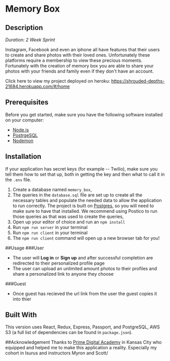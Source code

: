 # Memory Box
## Description
*Duration: 2 Week Sprint*

Instagram, Facebook and even an iphone all have features that their users to create and share photos with their loved ones. Unfortunately these platforms require a membership to view these precious moments. Fortunately with the creation of memory box you are able to share your photos with your friends and family even if they don't have an account.

Click here to view my project deployed on heroku: https://shrouded-depths-21684.herokuapp.com/#/home

## Prerequisites

Before you get started, make sure you have the following software installed on your computer:

- [Node.js](https://nodejs.org/en/)
- [PostrgeSQL](https://www.postgresql.org/)
- [Nodemon](https://nodemon.io/)


## Installation
If your application has secret keys (for example --  Twilio), make sure you tell them how to set that up, both in getting the key and then what to call it in the `.env` file.

1. Create a database named `memory_box`,
2. The queries in the `database.sql` file are set up to create all the necessary tables and populate the needed data to allow the application to run correctly. The project is built on [Postgres](https://www.postgresql.org/download/), so you will need to make sure to have that installed. We recommend using Postico to run those queries as that was used to create the queries, 
3. Open up your editor of choice and run an `npm install`
4. Run `npm run server` in your terminal
5. Run `npm run client` in your terminal
6. The `npm run client` command will open up a new browser tab for you!


##Usage
###User
* The user will **Log in** or **Sign up** and after successful completion are redirected to their personalized profile page
* The user can upload an unlimited amount photos to their profiles and share a personalized link to anyone they choose

###Guest
* Once guest has recieved the url link from the user the guest copies it into thier 


## Built With
This version uses React, Redux, Express, Passport, and PostgreSQL, AWS S3 (a full list of dependencies can be found in `package.json`).


##Acknowledgement
Thanks to [Prime Digital Academy](www.primeacademy.io) in Kansas City who equipped and helped me to make this application a reality. Especially my cohort in Isurus and instructors Myron and Scott/

